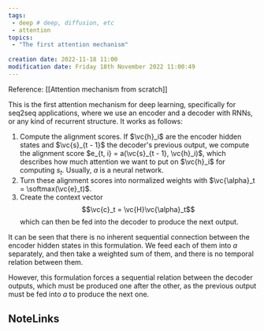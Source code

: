 ```yaml
---
tags: 
 - deep # deep, diffusion, etc
 - attention
topics: 
 - "The first attention mechanism"
 
creation date: 2022-11-18 11:00
modification date: Friday 18th November 2022 11:00:49
---
```

Reference:  [[Attention mechanism from scratch]]

This is the first attention mechanism for deep learning, specifically for seq2seq applications, where we use an encoder and a decoder with RNNs, or any kind of recurrent structure. It works as follows:

1. Compute the alignment scores. If $\vc{h}_i$ are the encoder hidden states and $\vc{s}_{t - 1}$ the decoder's previous output, we compute the alignment score $e_{t, i} = a(\vc{s}_{t - 1}, \vc{h}_i)$,  which describes how much attention we want to put on $\vc{h}_i$ for computing $s_{t}$. Usually, $a$ is a neural network.
2. Turn these alignment scores into normalized weights with $\vc{\alpha}_t = \softmax(\vc{e}_t)$.
3. Create the context vector$$\vc{c}_t = \vc{H}\vc{\alpha}_t$$which can then be fed into the decoder to produce the next output. 

It can be seen that there is no inherent sequential connection between the encoder hidden states in this formulation. We feed each of them into $a$ separately, and then take a weighted sum of them, and there is no temporal relation between them. 

However, this formulation forces a sequential relation between the decoder outputs, which must be produced one after the other, as the previous output must be fed into $a$ to produce the next one. 


## NoteLinks
